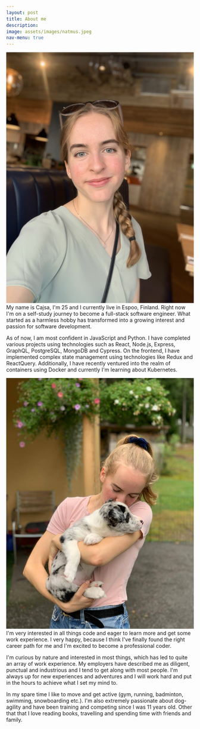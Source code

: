 ```yaml
---
layout: post
title: About me
description: 
image: assets/images/natmus.jpeg
nav-menu: true
---
```



<p><span class="image left"><img src="assets/images/IMG_3549.jpg" alt="" /></span>My name is Cajsa, I'm 25 and I currently live in Espoo, Finland. Right now I'm on a self-study journey to become a full-stack software engineer. What started as a harmless hobby has transformed into a growing interest and passion for software development.</p>

<p>As of now, I am most confident in JavaScript and Python. I have completed various projects using technologies such as React, Node.js, Express, GraphQL, PostgreSQL, MongoDB and Cypress. On the frontend, I have implemented complex state management using technologies like Redux and ReactQuery. Additionally, I have recently ventured into the realm of containers using Docker and currently I'm learning about Kubernetes.</p>

<p><span class="image right"><img src="assets/images/B.jpeg" alt="" /></span>I'm very interested in all things code and eager to learn more and get some work experience. I very happy, because I think I've finally found the right career path for me and I'm excited to become a professional coder.</p>

<p>I'm curious by nature and interested in most things, which has led to quite an array of work experience. My employers have described me as diligent, punctual and industrious and I tend to get along with most people. I'm always up for new experiences and adventures and I will work hard and put in the hours to achieve what I set my mind to.</p>

<p> In my spare time I like to move and get active (gym, running, badminton, swimming, snowboarding etc.). I'm also extremely passionate about dog-agility and have been training and competing since I was 11 years old. Other that that I love reading books, travelling and spending time with friends and family.</p>



